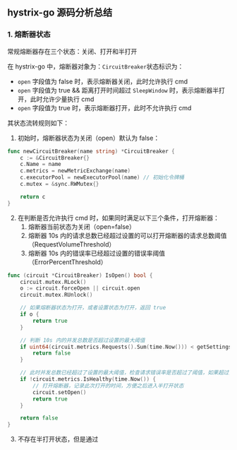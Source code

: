 ## hystrix-go 源码分析总结

### 1. 熔断器状态
常规熔断器存在三个状态：关闭、打开和半打开

在 hystrix-go 中，熔断器对象为：`CircuitBreaker`状态标识为：
- `open` 字段值为 false 时，表示熔断器关闭，此时允许执行 cmd
- `open` 字段值为 true && 距离打开时间超过 `SleepWindow` 时，表示熔断器半打开，此时允许少量执行 cmd
- `open` 字段值为 true 时，表示熔断器打开，此时不允许执行 cmd

其状态流转规则如下：
1. 初始时，熔断器状态为关闭（open）默认为 false：
```go
func newCircuitBreaker(name string) *CircuitBreaker {
	c := &CircuitBreaker{}
	c.Name = name
	c.metrics = newMetricExchange(name)
	c.executorPool = newExecutorPool(name) // 初始化令牌桶
	c.mutex = &sync.RWMutex{}

	return c
}
```
2. 在判断是否允许执行 cmd 时，如果同时满足以下三个条件，打开熔断器：
   1. 熔断器当前状态为关闭（open=false）
   2. 熔断器 10s 内的请求总数已经超过设置的可以打开熔断器的请求总数阈值（RequestVolumeThreshold）
   3. 熔断器 10s 内的错误率已经超过设置的错误率阈值（ErrorPercentThreshold）
```go
func (circuit *CircuitBreaker) IsOpen() bool {
	circuit.mutex.RLock()
	o := circuit.forceOpen || circuit.open
	circuit.mutex.RUnlock()

	// 如果熔断器状态为打开，或者设置状态为打开，返回 true
	if o {
		return true
	}

	// 判断 10s 内的并发总数是否超过设置的最大阈值
	if uint64(circuit.metrics.Requests().Sum(time.Now())) < getSettings(circuit.Name).RequestVolumeThreshold {
		return false
	}

	// 此时并发总数已经超过了设置的最大阈值，检查请求错误率是否超过了阈值，如果超过，则打开熔断器
	if !circuit.metrics.IsHealthy(time.Now()) {
		// 打开熔断器，记录此次打开的时间，方便之后进入半打开状态
		circuit.setOpen()
		return true
	}

	return false
}
```
3. 不存在半打开状态，但是通过